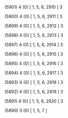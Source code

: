 (5901) 4 (0) [ 1, 5, 6, 2910 ] 3 


(5900) 4 (0) [ 1, 5, 6, 2911 ] 3 


(5899) 4 (0) [ 1, 5, 6, 2912 ] 3 


(5898) 4 (0) [ 1, 5, 6, 2913 ] 3 


(5897) 4 (0) [ 1, 5, 6, 2914 ] 3 


(5896) 4 (0) [ 1, 5, 6, 2915 ] 3 


(5895) 4 (0) [ 1, 5, 6, 2916 ] 3 


(5894) 4 (0) [ 1, 5, 6, 2917 ] 3 


(5893) 4 (0) [ 1, 5, 6, 2918 ] 3 


(5892) 4 (0) [ 1, 5, 6, 2919 ] 3 


(5891) 4 (0) [ 1, 5, 6, 2920 ] 3 


(5890) 3 (0) [ 1, 5, 7 ]  

